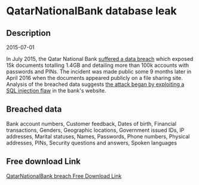 # QatarNationalBank database leak

## Description

2015-07-01

In July 2015, the Qatar National Bank <a href="http://www.theregister.co.uk/2016/04/25/breaking_qatar_bank_hack/" target="_blank" rel="noopener">suffered a data breach</a> which exposed 15k documents totalling 1.4GB and detailing more than 100k accounts with passwords and PINs. The incident was made public some 9 months later in April 2016 when the documents appeared publicly on a file sharing site. Analysis of the breached data suggests <a href="http://blog.trendmicro.co.uk/qatar-bank-breach-lifts-the-veil-on-targeted-attack-strategies/#more-520" target="_blank" rel="noopener">the attack began by exploiting a SQL injection flaw</a> in the bank's website.

## Breached data

Bank account numbers, Customer feedback, Dates of birth, Financial transactions, Genders, Geographic locations, Government issued IDs, IP addresses, Marital statuses, Names, Passwords, Phone numbers, Physical addresses, PINs, Security questions and answers, Spoken languages

## Free download Link

[QatarNationalBank breach Free Download Link](https://link-to.net/1229997/846.37420228486/dynamic/?r=aHR0cHM6Ly93d3cubWVkaWFmaXJlLmNvbS92aWV3L3k4OVZDcXRPSDB4dUs4aC9xbmIuY29tL2ZpbGU=)